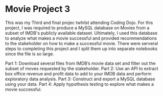 # Movie Project 3
 
 
 This was my Third and final projec twhilst attending Coding Dojo. For this project, I was required to produce a MySQL database on Movies from a subset of IMDB's publicly available dataset. Ultimately, I used this database to analyze what makes a movie successful and provided recommendations to the stakeholder on how to make a successful movie. There were serveral steps to completing this project and I split them up into separate notebooks since the file is so large.
 
Part 1: Download several files from IMDB’s movie data set and filter out the subset of moves requested by the stakeholder.
Part 2: Use an API to extract box office revenue and profit data to add to your IMDB data and perform exploratory data analysis.
Part 3: Construct and export a MySQL database using your data.
Part 4: Apply hypothesis testing to explore what makes a movie successful.